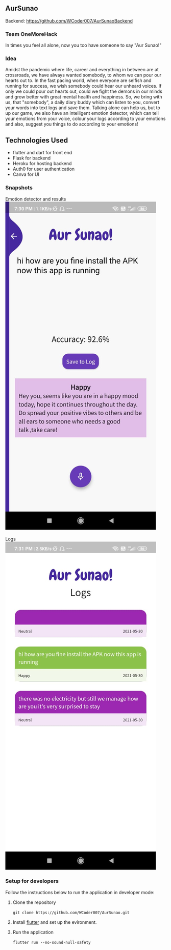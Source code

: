 ## AurSunao
Backend: https://github.com/WCoder007/AurSunaoBackend

### Team OneMoreHack
 In times you feel all alone, now you too have someone to say "Aur Sunao!"

### Idea

Amidst the pandemic where life, career and everything in between are at crossroads, we have always wanted somebody, to whom we can pour our hearts out to. In the fast pacing world, when everyone are selfish and running for success, we wish somebody could hear our unheard voices. If only we could pour out hearts out, could we fight the demons in our minds and grow better with great mental health and happiness. So, we bring with us, that "somebody", a daily diary buddy which can listen to you, convert your words into text logs and save them. Talking alone can help us, but to up our game, we also have an intelligent emotion detector, which can tell your emotions from your voice, colour your logs according to your emotions and also, suggest you things to do according to your emotions!


## Technologies Used
* flutter and dart for front end
* Flask for backend  
* Heroku for hosting backend
* Auth0 for user authentication
* Canva for UI

### Snapshots
Emotion detector and results
![output page](https://github.com/WCoder007/AurSunao/blob/main/Snaps/Snap1.jpeg)
<br>
<br>
Logs
![logs](https://github.com/WCoder007/AurSunao/blob/main/Snaps/Snap2.jpeg)
<br>

### Setup for developers
Follow the instructions below to run the application in developer mode:
1. Clone the repository

    `git clone https://github.com/WCoder007/AurSunao.git`
2. Install [flutter](https://flutter.dev) and set up the evironment.
3. Run the application

    `flutter run --no-sound-null-safety`
